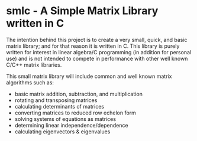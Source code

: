 # smlc - A Simple Matrix Library written in C

The intention behind this project is to create a very small, quick, and basic matrix library; and for that reason it is written in C. This library is purely written for interest in linear algebra/C programming (in addition for personal use) and is not intended to compete in performance with other well known C/C++ matrix libraries. 

This small matrix library will include common and well known matrix algorithms such as:
  - basic matrix addition, subtraction, and multiplication
  - rotating and transposing matrices
  - calculating determinants of matrices
  - converting matrices to reduced row echelon form
  - solving systems of equations as matrices 
  - determining linear independence/dependence 
  - calculating eigenvectors & eigenvalues
  
